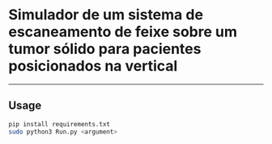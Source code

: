# Simulador de um sistema de escaneamento de feixe sobre um tumor sólido para pacientes posicionados na vertical
---

## Usage 

```sh
pip install requirements.txt
sudo python3 Run.py <argument>
```
